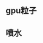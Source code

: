 ## gpu粒子
<preview path="../demo/babylon/particleGPU.vue"></preview>

## 喷水
<preview path="../demo/babylon/particleWaterSpray.vue"></preview>